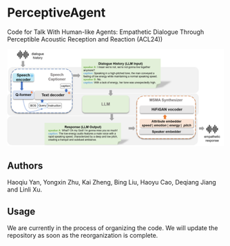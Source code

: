 # PerceptiveAgent
Code for Talk With Human-like Agents: Empathetic Dialogue Through Perceptible Acoustic Reception and Reaction (ACL24))

![](https://github.com/Haoqiu-Yan/PerceptiveAgent/blob/main/PerceptiveAgent.png)

## Authors
Haoqiu Yan, Yongxin Zhu, Kai Zheng, Bing Liu, Haoyu Cao, Deqiang Jiang and Linli Xu.

## Usage

We are currently in the process of organizing the code. We will update the repository as soon as the reorganization is complete.
